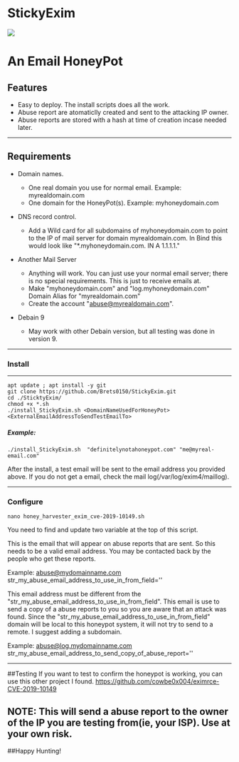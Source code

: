 
# StickyExim
![](https://bretstaton.com/images/article_images/exim_attack/StickyEximLogo.png)

An Email HoneyPot
=============

## Features
- Easy to deploy.  The install scripts does all the work.
- Abuse report are atomaticlly created and sent to the attacking IP owner.
- Abuse reports are stored with a hash at time of creation incase needed later.

----
## Requirements

- Domain names.
	- One real domain you use for normal email. Example: myrealdomain.com
	- One domain for the HoneyPot(s). Example: myhoneydomain.com
- DNS record control.
	- Add a Wild card for all subdomains of  myhoneydomain.com to point to the IP of mail server for domain myrealdomain.com.
	In Bind this would look like "*.myhoneydomain.com.    IN      A       1.1.1.1."

- Another Mail Server
	- Anything will work. You can just use your normal email server; there is no special requirements. This is just to receive emails at.
	- Make "myhoneydomain.com" and "log.myhoneydomain.com" Domain Alias for "myrealdomain.com"
	- Create the account "abuse@myrealdomain.com".

- Debain 9
	- May work with other Debain version, but all testing was done in version 9.
----
### Install
---
```shell
apt update ; apt install -y git
git clone https://github.com/Brets0150/StickyExim.git
cd ./SticktyExim/
chmod +x *.sh
./install_StickyExim.sh <DomainNameUsedForHoneyPot> <ExternalEmailAddressToSendTestEmailTo>
```
##### Example:

```shell
./install_StickyExim.sh  "definitelynotahoneypot.com" "me@myreal-email.com"
```

After the install, a test email will be sent to the email address you provided above. If you do not get a email, check the mail log(/var/log/exim4/maillog).

----
### Configure
```shell
nano honey_harvester_exim_cve-2019-10149.sh
```
You need to find and update two variable at the top of this script.

This is the email that will appear on abuse reports that are sent. So this needs to be a valid email address. You may be contacted back by the people who get these reports.

Example: abuse@mydomainname.com
str_my_abuse_email_address_to_use_in_from_field=''

This email address must be different from the "str_my_abuse_email_address_to_use_in_from_field". This email is use to send a copy of a abuse reports to you so you are aware that an attack was found. Since the "str_my_abuse_email_address_to_use_in_from_field" domain will be local to this honeypot system, it will not try to send to a remote. I suggest adding a subdomain.

Example: abuse@log.mydomainname.com
str_my_abuse_email_address_to_send_copy_of_abuse_report=''

----

##Testing
If you want to test to confirm the honeypot is working, you can use this other project I found.
https://github.com/cowbe0x004/eximrce-CVE-2019-10149

NOTE: This will send a abuse report to the owner of the IP you are testing from(ie, your ISP). Use at your own risk.
----

##Happy Hunting!
